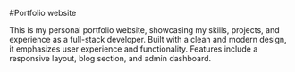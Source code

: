 #Portfolio website

This is my personal portfolio website, showcasing my skills, projects, and experience as a full-stack developer. Built with a clean and modern design, it emphasizes user experience and functionality. Features include a responsive layout, blog section, and admin dashboard.
